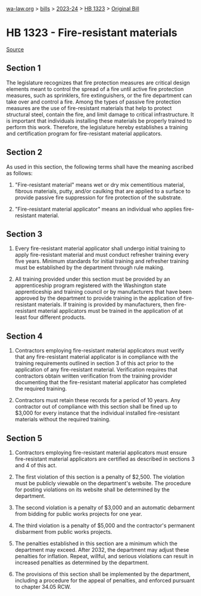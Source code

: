[wa-law.org](/) > [bills](/bills/) > [2023-24](/bills/2023-24) > [HB 1323](/bills/2023-24/hb/1323/) > [Original Bill](/bills/2023-24/hb/1323/1/)

# HB 1323 - Fire-resistant materials

[Source](http://lawfilesext.leg.wa.gov/biennium/2023-24/Pdf/Bills/House%20Bills/1323.pdf)

## Section 1
The legislature recognizes that fire protection measures are critical design elements meant to control the spread of a fire until active fire protection measures, such as sprinklers, fire extinguishers, or the fire department can take over and control a fire. Among the types of passive fire protection measures are the use of fire-resistant materials that help to protect structural steel, contain the fire, and limit damage to critical infrastructure. It is important that individuals installing these materials be properly trained to perform this work. Therefore, the legislature hereby establishes a training and certification program for fire-resistant material applicators.

## Section 2
As used in this section, the following terms shall have the meaning ascribed as follows:

1. "Fire-resistant material" means wet or dry mix cementitious material, fibrous materials, putty, and/or caulking that are applied to a surface to provide passive fire suppression for fire protection of the substrate.

2. "Fire-resistant material applicator" means an individual who applies fire-resistant material.

## Section 3
1. Every fire-resistant material applicator shall undergo initial training to apply fire-resistant material and must conduct refresher training every five years. Minimum standards for initial training and refresher training must be established by the department through rule making.

2. All training provided under this section must be provided by an apprenticeship program registered with the Washington state apprenticeship and training council or by manufacturers that have been approved by the department to provide training in the application of fire-resistant materials. If training is provided by manufacturers, then fire-resistant material applicators must be trained in the application of at least four different products.

## Section 4
1. Contractors employing fire-resistant material applicators must verify that any fire-resistant material applicator is in compliance with the training requirements outlined in section 3 of this act prior to the application of any fire-resistant material. Verification requires that contractors obtain written verification from the training provider documenting that the fire-resistant material applicator has completed the required training.

2. Contractors must retain these records for a period of 10 years. Any contractor out of compliance with this section shall be fined up to $3,000 for every instance that the individual installed fire-resistant materials without the required training.

## Section 5
1. Contractors employing fire-resistant material applicators must ensure fire-resistant material applicators are certified as described in sections 3 and 4 of this act.

2. The first violation of this section is a penalty of $2,500. The violation must be publicly viewable on the department's website. The procedure for posting violations on its website shall be determined by the department.

3. The second violation is a penalty of $3,000 and an automatic debarment from bidding for public works projects for one year.

4. The third violation is a penalty of $5,000 and the contractor's permanent disbarment from public works projects.

5. The penalties established in this section are a minimum which the department may exceed. After 2032, the department may adjust these penalties for inflation. Repeat, willful, and serious violations can result in increased penalties as determined by the department.

6. The provisions of this section shall be implemented by the department, including a procedure for the appeal of penalties, and enforced pursuant to chapter 34.05 RCW.
